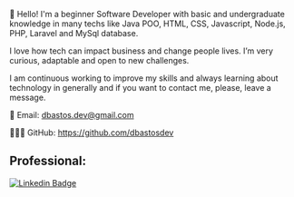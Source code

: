 👋 Hello! I'm a beginner Software Developer with basic and undergraduate knowledge in many techs like Java POO, HTML, CSS, Javascript, Node.js, PHP, Laravel and MySql database. 

I love how tech can impact business and change people lives. I’m very curious, adaptable and open to new challenges. 

I am continuous working to improve my skills and always learning about technology in generally and if you want to contact me, please, leave a message. 

📨 Email: dbastos.dev@gmail.com

👨🏾‍💻 GitHub: https://github.com/dbastosdev

## Professional:

[![Linkedin Badge](https://img.shields.io/badge/-LinkedIn-blue?style=flat-square&logo=Linkedin&logoColor=white&link=https://www.linkedin.com/in/douglas-b-5a7413219/)]( https://www.linkedin.com/in/douglas-b-5a7413219/)

